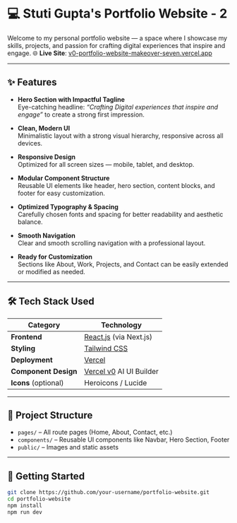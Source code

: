 # 💻 Stuti Gupta's Portfolio Website - 2
Welcome to my personal portfolio website — a space where I showcase my skills, projects, and passion for crafting digital experiences that inspire and engage.
🌐 **Live Site**: [v0-portfolio-website-makeover-seven.vercel.app](https://v0-portfolio-website-makeover-seven.vercel.app/)

---

## ✨ Features

- **Hero Section with Impactful Tagline**  
  Eye-catching headline: *“Crafting Digital experiences that inspire and engage”* to create a strong first impression.

- **Clean, Modern UI**  
  Minimalistic layout with a strong visual hierarchy, responsive across all devices.

- **Responsive Design**  
  Optimized for all screen sizes — mobile, tablet, and desktop.

- **Modular Component Structure**  
  Reusable UI elements like header, hero section, content blocks, and footer for easy customization.

- **Optimized Typography & Spacing**  
  Carefully chosen fonts and spacing for better readability and aesthetic balance.

- **Smooth Navigation**  
  Clear and smooth scrolling navigation with a professional layout.

- **Ready for Customization**  
  Sections like About, Work, Projects, and Contact can be easily extended or modified as needed.

---

## 🛠 Tech Stack Used

| Category        | Technology              |
|----------------|--------------------------|
| **Frontend**    | [React.js](https://reactjs.org/) (via Next.js) |
| **Styling**     | [Tailwind CSS](https://tailwindcss.com/) |
| **Deployment**  | [Vercel](https://vercel.com/) |
| **Component Design** | [Vercel v0](https://v0.dev/) AI UI Builder |
| **Icons** (optional) | Heroicons / Lucide |

---

## 📁 Project Structure

- `pages/` – All route pages (Home, About, Contact, etc.)
- `components/` – Reusable UI components like Navbar, Hero Section, Footer
- `public/` – Images and static assets

---

## 🚀 Getting Started

```bash
git clone https://github.com/your-username/portfolio-website.git
cd portfolio-website
npm install
npm run dev
